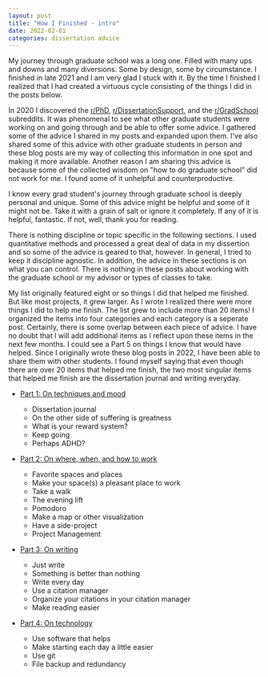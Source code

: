 ```yaml
---
layout: post
title: "How I Finished - intro"
date: 2022-02-01
categories: dissertation advice
---
```


My journey through graduate school was a long one. Filled with many ups and downs and many diversions. Some by design, some by circumstance. I finished in late 2021 and I am very glad I stuck with it. By the time I finished I realized that I had created a virtuous cycle consisting of the things I did in the posts below. 

In 2020 I discovered the [r/PhD](https://www.reddit.com/r/PhD/), [r/DissertationSupport](https://www.reddit.com/r/PhD/), and the [r/GradSchool](https://www.reddit.com/r/PhD/) subreddits. It was phenomenal to see what other graduate students were working on and going through and be able to offer some advice. I gathered some of the advice I shared in my posts and expanded upon them. I've also shared some of this advice with other graduate students in person and these blog posts are my way of collecting this information in one spot and making it more available. Another reason I am sharing this advice is because some of the collected wisdom on "how to do graduate school" did not work for me. I found some of it unhelpful and counterproductive.

I know every grad student's journey through graduate school is deeply personal and unique. Some of this advice might be helpful and some of it might not be. Take it with a grain of salt or ignore it completely. If any of it is helpful, fantastic. If not, well, thank you for reading.

There is nothing discipline or topic specific in the following sections. I used quantitative methods and processed a great deal of data in my dissertion and so some of the advice is geared to that, however. In general, I tried to keep it discipline agnostic. In addition, the advice in these sections is on what you can control. There is nothing in these posts about working with the graduate school or my advisor or types of classes to take. 

My list originally featured eight or so things I did that helped me finished. But like most projects, it grew larger. As I wrote I realized there were more things I did to help me finish. The list grew to include more than 20 items! I organized the items into four categories and each category is a seperate post. Certainly, there is some overlap between each piece of advice. I have no doubt that I will add additional items as I reflect upon these items in the next few months. I could see a Part 5 on things I know that would have helped. Since I originally wrote these blog posts in 2022, I have been able to share them with other students. I found myself saying that even though there are over 20 items that helped me finish, the two most singular items that helped me finish are the dissertation journal and writing everyday. 

- [Part 1: On techniques and mood](/blog/2022/02/01/how-i-finished_part_1)
    - Dissertation journal
    - On the other side of suffering is greatness
    - What is your reward system?
    - Keep going
    - Perhaps ADHD?

- [Part 2: On where, when, and how to work](/blog/2022/02/01/how-i-finished_part_2)
    - Favorite spaces and places
    - Make your space(s) a pleasant place to work
    - Take a walk
    - The evening lift
    - Pomodoro
    - Make a map or other visualization
    - Have a side-project
    - Project Management

- [Part 3: On writing](/blog/2022/02/01/how-i-finished_part_3)
    - Just write
    - Something is better than nothing
    - Write every day
    - Use a citation manager
    - Organize your citations in your citation manager
    - Make reading easier

- [Part 4: On technology](/blog/2022/02/01/how-i-finished_part_4)
    - Use software that helps
    - Make starting each day a little easier
    - Use git
    - File backup and redundancy